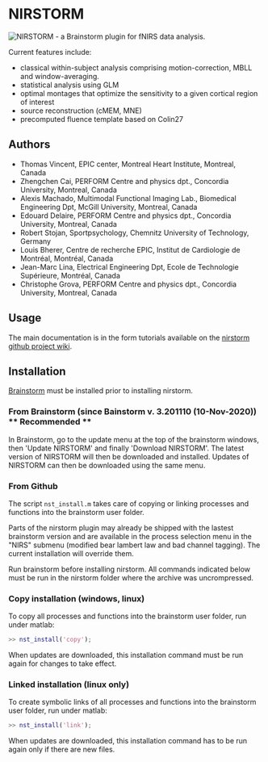 # NIRSTORM

![NIRSTORM - a Brainstorm plugin for fNIRS data analysis.](https://user-images.githubusercontent.com/24530402/98286213-a4b4a600-1f71-11eb-8a76-8eff3f820e3a.png)

Current features include:
- classical within-subject analysis comprising motion-correction, MBLL and window-averaging.
- statistical analysis using GLM
- optimal montages that optimize the sensitivity to a given cortical
region of interest
- source reconstruction (cMEM, MNE)
- precomputed fluence template based on Colin27

## Authors

 * Thomas Vincent, EPIC center, Montreal Heart Institute, Montreal, Canada
 * Zhengchen Cai, PERFORM Centre and physics dpt., Concordia University, Montreal, Canada
 * Alexis Machado, Multimodal Functional Imaging Lab., Biomedical Engineering Dpt, McGill University, Montreal, Canada
 * Edouard Delaire, PERFORM Centre and physics dpt., Concordia University, Montreal, Canada
 * Robert Stojan, Sportpsychology, Chemnitz University of Technology, Germany
 * Louis Bherer, Centre de recherche EPIC, Institut de Cardiologie de Montréal, Montréal, Canada
 * Jean-Marc Lina, Electrical Engineering Dpt, Ecole de Technologie Supérieure, Montréal, Canada
 * Christophe Grova, PERFORM Centre and physics dpt., Concordia University, Montreal, Canada

## Usage

The main documentation is in the form tutorials available on the [nirstorm github project wiki](https://github.com/Nirstorm/nirstorm/wiki#tutorials).

## Installation

[Brainstorm](http://neuroimage.usc.edu/brainstorm/) must be installed prior to installing nirstorm. 

### From Brainstorm (since Bainstorm v. 3.201110 (10-Nov-2020)) ** Recommended **
In Brainstorm, go to the update menu at the top of the brainstorm windows, then 'Update NIRSTORM' and finally 'Download NIRSTORM'. The latest version of NIRSTORM will then be downloaded and installed.  Updates of NIRSTORM can then be downloaded using the same menu. 

### From Github 

The script `nst_install.m` takes care of copying or linking processes and functions into the brainstorm user folder.

Parts of the nirstorm plugin may already be shipped with the lastest brainstorm version and are available in the process selection menu in the "NIRS" submenu (modified bear lambert law and bad channel tagging).
The current installation will override them.

Run brainstorm before installing nirstorm.
All commands indicated below must be run in the nirstorm folder where the archive was uncrompressed.

### Copy installation (windows, linux)

To copy all processes and functions into the brainstorm user folder, run under matlab:
```matlab
>> nst_install('copy');
```
When updates are downloaded, this installation command must be run again for changes to take effect.

### Linked installation (linux only)

To create symbolic links of all processes and functions into the brainstorm user folder, run under matlab:
```matlab
>> nst_install('link');
```
When updates are downloaded, this installation command has to be run again only if there are new files.


